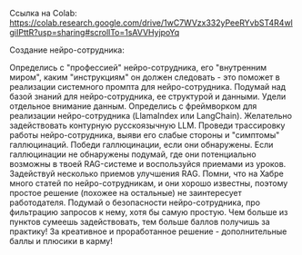 Ссылка на Colab: https://colab.research.google.com/drive/1wC7WVzx332yPeeRYvbST4R4wlgiIPttR?usp=sharing#scrollTo=1sAVVHyjpoYq

Создание нейро-сотрудника:

Определись с "профессией" нейро-сотрудника, его "внутренним миром", каким "инструкциям" он должен следовать - это поможет в реализации системного промпта для нейро-сотрудника.
Подумай над базой знаний для нейро-сотрудника, ее структурой и данными. Удели отдельное внимание данным.
Определись с фреймворком для реализации нейро-сотрудника (LlamaIndex или LangChain).
Желательно задействовать контурную русскоязычную LLM.
Проведи трассировку работы нейро-сотрудника, выяви его слабые стороны и "симптомы" галлюцинаций.
Победи галлюцинации, если они обнаружены.
Если галлюцинации не обнаружены подумай, где они потенциально возможны в твоей RAG-системе и воспользуйся приемами из уроков.
Задействуй несколько приемов улучшения RAG. Помни, что на Хабре много статей по нейро-сотрудникам, и они хорошо известны, поэтому простое решение (похожее на остальные) не заинтересует работодателя.
Подумай о безопасности нейро-сотрудника, про фильтрацию запросов к нему, хотя бы самую простую.
Чем больше из пунктов сумеешь задействовать, тем больше баллов получишь за практику! За креативное и проработанное решение - дополнительные баллы и плюсики в карму!
